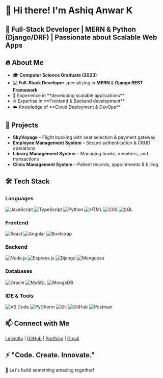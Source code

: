 <h1>👋 Hi there! I'm <strong>Ashiq Anwar K</strong></h1>
<h2>🚀 <strong>Full-Stack Developer | MERN & Python (Django/DRF) | Passionate about Scalable Web Apps</strong></h2>
    
<h2>🔥 About Me</h2>
    <ul>
        <li>🎓 <strong>Computer Science Graduate (2023)</strong></li>
        <li>💻 <strong>Full-Stack Developer</strong> specializing in <strong>MERN</strong> & <strong>Django REST Framework</strong></li>
        <li>🚀 Experience in **developing scalable applications**</li>
        <li>🌐 Expertise in **Frontend & Backend development**</li>
        <li>☁️ Knowledge of **Cloud Deployment & DevOps**</li>
    </ul>

<h2>💼 Projects</h2>
    <ul>
        <li><strong>SkyVoyage</strong> – Flight booking with seat selection & payment gateway</li>
        <li><strong>Employee Management System</strong> – Secure authentication & CRUD operations</li>
        <li><strong>Library Management System</strong> – Managing books, members, and transactions</li>
        <li><strong>Clinic Management System</strong> – Patient records, appointments & billing</li>
    </ul>

<h2>🛠️ Tech Stack</h2>

<h3>Languages</h3>
<p>
  <img class="badge" src="https://img.shields.io/badge/JavaScript-F7DF1E?style=for-the-badge&logo=javascript&logoColor=black" alt="JavaScript">
  <img class="badge" src="https://img.shields.io/badge/TypeScript-3178C6?style=for-the-badge&logo=typescript&logoColor=white" alt="TypeScript">
  <img class="badge" src="https://img.shields.io/badge/Python-3776AB?style=for-the-badge&logo=python&logoColor=white" alt="Python">
  <img class="badge" src="https://img.shields.io/badge/HTML-E34F26?style=for-the-badge&logo=html5&logoColor=white" alt="HTML">
  <img class="badge" src="https://img.shields.io/badge/CSS-1572B6?style=for-the-badge&logo=css3&logoColor=white" alt="CSS">
  <img class="badge" src="https://img.shields.io/badge/SQL-4479A1?style=for-the-badge&logo=postgresql&logoColor=white" alt="SQL">
</p>

<h3>Frontend</h3>
<p>
  <img class="badge" src="https://img.shields.io/badge/React-61DAFB?style=for-the-badge&logo=react&logoColor=black" alt="React">
  <img class="badge" src="https://img.shields.io/badge/Angular-DD0031?style=for-the-badge&logo=angular&logoColor=white" alt="Angular">
  <img class="badge" src="https://img.shields.io/badge/Bootstrap-7952B3?style=for-the-badge&logo=bootstrap&logoColor=white" alt="Bootstrap">
</p>

<h3>Backend</h3>
<p>
  <img class="badge" src="https://img.shields.io/badge/Node.js-339933?style=for-the-badge&logo=node.js&logoColor=white" alt="Node.js">
  <img class="badge" src="https://img.shields.io/badge/Express.js-404D59?style=for-the-badge&logo=express&logoColor=white" alt="Express.js">
  <img class="badge" src="https://img.shields.io/badge/Django-092E20?style=for-the-badge&logo=django&logoColor=white" alt="Django">
  <img class="badge" src="https://img.shields.io/badge/Mongoose-880000?style=for-the-badge&logo=mongodb&logoColor=white" alt="Mongoose">
</p>

<h3>Databases</h3>
<p>
  <img class="badge" src="https://img.shields.io/badge/Oracle-F80000?style=for-the-badge&logo=oracle&logoColor=white" alt="Oracle">
  <img class="badge" src="https://img.shields.io/badge/MySQL-4479A1?style=for-the-badge&logo=mysql&logoColor=white" alt="MySQL">
  <img class="badge" src="https://img.shields.io/badge/MongoDB-47A248?style=for-the-badge&logo=mongodb&logoColor=white" alt="MongoDB">
</p>

<h3>IDE & Tools</h3>
<p>
  <img class="badge" src="https://img.shields.io/badge/VS_Code-007ACC?style=for-the-badge&logo=visual-studio-code&logoColor=white" alt="VS Code">
  <img class="badge" src="https://img.shields.io/badge/PyCharm-000000?style=for-the-badge&logo=pycharm&logoColor=white" alt="PyCharm">
  <img class="badge" src="https://img.shields.io/badge/Git-F05032?style=for-the-badge&logo=git&logoColor=white" alt="Git">
  <img class="badge" src="https://img.shields.io/badge/GitHub-181717?style=for-the-badge&logo=github&logoColor=white" alt="GitHub">
  <img class="badge" src="https://img.shields.io/badge/Postman-FF6C37?style=for-the-badge&logo=postman&logoColor=white" alt="Postman">
</p>


<h2>📫 Connect with Me</h2>
    <p>
        <a href="https://www.linkedin.com/in/ashiq-anwar-k/">LinkedIn</a> | 
        <a href="https://github.com/ASHIQANWARK">GitHub</a> | 
        <a href="#">Portfolio</a> | 
        <a href="mailto:your-email@gmail.com">Gmail</a>
    </p>
    
<h2>⚡ "Code. Create. Innovate."</h2>
    <p>🚀 Let's build something amazing together!</p>
